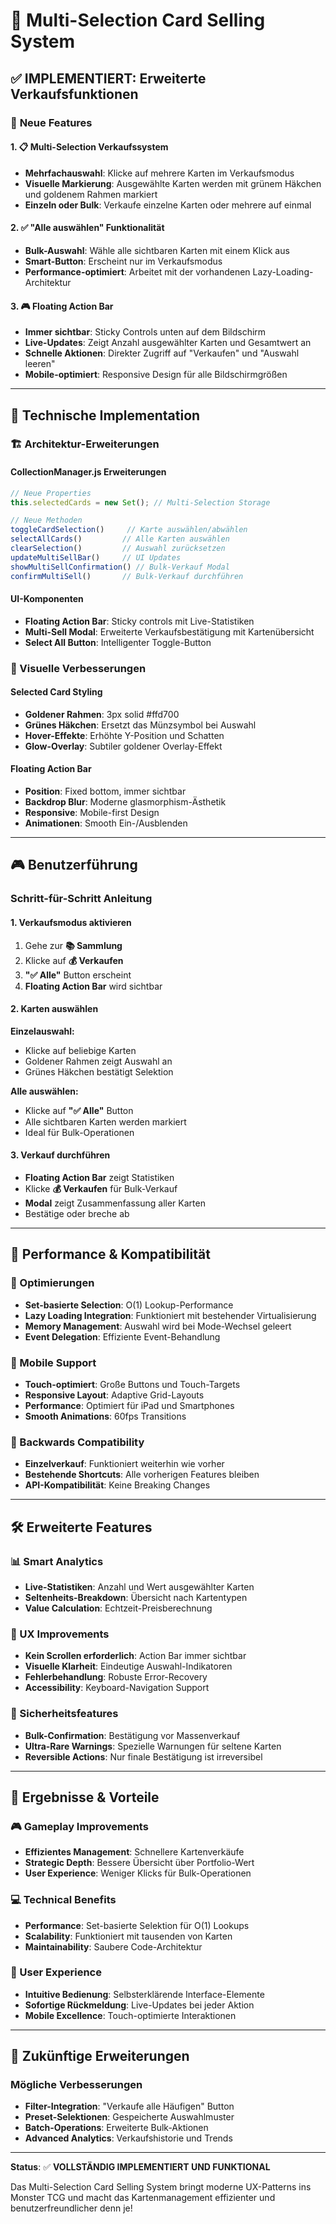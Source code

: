 # 🎯 Multi-Selection Card Selling System

## ✅ IMPLEMENTIERT: Erweiterte Verkaufsfunktionen

### 🌟 **Neue Features**

#### 1. **📋 Multi-Selection Verkaufssystem**
- **Mehrfachauswahl**: Klicke auf mehrere Karten im Verkaufsmodus
- **Visuelle Markierung**: Ausgewählte Karten werden mit grünem Häkchen und goldenem Rahmen markiert
- **Einzeln oder Bulk**: Verkaufe einzelne Karten oder mehrere auf einmal

#### 2. **✅ "Alle auswählen" Funktionalität**
- **Bulk-Auswahl**: Wähle alle sichtbaren Karten mit einem Klick aus
- **Smart-Button**: Erscheint nur im Verkaufsmodus
- **Performance-optimiert**: Arbeitet mit der vorhandenen Lazy-Loading-Architektur

#### 3. **🎮 Floating Action Bar**
- **Immer sichtbar**: Sticky Controls unten auf dem Bildschirm
- **Live-Updates**: Zeigt Anzahl ausgewählter Karten und Gesamtwert an
- **Schnelle Aktionen**: Direkter Zugriff auf "Verkaufen" und "Auswahl leeren"
- **Mobile-optimiert**: Responsive Design für alle Bildschirmgrößen

---

## 🔧 **Technische Implementation**

### **🏗️ Architektur-Erweiterungen**

#### **CollectionManager.js Erweiterungen**
```javascript
// Neue Properties
this.selectedCards = new Set(); // Multi-Selection Storage

// Neue Methoden
toggleCardSelection()     // Karte auswählen/abwählen
selectAllCards()         // Alle Karten auswählen
clearSelection()         // Auswahl zurücksetzen
updateMultiSellBar()     // UI Updates
showMultiSellConfirmation() // Bulk-Verkauf Modal
confirmMultiSell()       // Bulk-Verkauf durchführen
```

#### **UI-Komponenten**
- **Floating Action Bar**: Sticky controls mit Live-Statistiken
- **Multi-Sell Modal**: Erweiterte Verkaufsbestätigung mit Kartenübersicht
- **Select All Button**: Intelligenter Toggle-Button

### **🎨 Visuelle Verbesserungen**

#### **Selected Card Styling**
- **Goldener Rahmen**: 3px solid #ffd700
- **Grünes Häkchen**: Ersetzt das Münzsymbol bei Auswahl
- **Hover-Effekte**: Erhöhte Y-Position und Schatten
- **Glow-Overlay**: Subtiler goldener Overlay-Effekt

#### **Floating Action Bar**
- **Position**: Fixed bottom, immer sichtbar
- **Backdrop Blur**: Moderne glasmorphism-Ästhetik
- **Responsive**: Mobile-first Design
- **Animationen**: Smooth Ein-/Ausblenden

---

## 🎮 **Benutzerführung**

### **Schritt-für-Schritt Anleitung**

#### **1. Verkaufsmodus aktivieren**
1. Gehe zur **📚 Sammlung**
2. Klicke auf **💰 Verkaufen**
3. **"✅ Alle"** Button erscheint
4. **Floating Action Bar** wird sichtbar

#### **2. Karten auswählen**
**Einzelauswahl:**
- Klicke auf beliebige Karten
- Goldener Rahmen zeigt Auswahl an
- Grünes Häkchen bestätigt Selektion

**Alle auswählen:**
- Klicke auf **"✅ Alle"** Button
- Alle sichtbaren Karten werden markiert
- Ideal für Bulk-Operationen

#### **3. Verkauf durchführen**
- **Floating Action Bar** zeigt Statistiken
- Klicke **💰 Verkaufen** für Bulk-Verkauf
- **Modal** zeigt Zusammenfassung aller Karten
- Bestätige oder breche ab

---

## 🚀 **Performance & Kompatibilität**

### **🔧 Optimierungen**
- **Set-basierte Selection**: O(1) Lookup-Performance
- **Lazy Loading Integration**: Funktioniert mit bestehender Virtualisierung
- **Memory Management**: Auswahl wird bei Mode-Wechsel geleert
- **Event Delegation**: Effiziente Event-Behandlung

### **📱 Mobile Support**
- **Touch-optimiert**: Große Buttons und Touch-Targets
- **Responsive Layout**: Adaptive Grid-Layouts
- **Performance**: Optimiert für iPad und Smartphones
- **Smooth Animations**: 60fps Transitions

### **🔄 Backwards Compatibility**
- **Einzelverkauf**: Funktioniert weiterhin wie vorher
- **Bestehende Shortcuts**: Alle vorherigen Features bleiben
- **API-Kompatibilität**: Keine Breaking Changes

---

## 🛠️ **Erweiterte Features**

### **📊 Smart Analytics**
- **Live-Statistiken**: Anzahl und Wert ausgewählter Karten
- **Seltenheits-Breakdown**: Übersicht nach Kartentypen
- **Value Calculation**: Echtzeit-Preisberechnung

### **🎯 UX Improvements**
- **Kein Scrollen erforderlich**: Action Bar immer sichtbar
- **Visuelle Klarheit**: Eindeutige Auswahl-Indikatoren
- **Fehlerbehandlung**: Robuste Error-Recovery
- **Accessibility**: Keyboard-Navigation Support

### **🔐 Sicherheitsfeatures**
- **Bulk-Confirmation**: Bestätigung vor Massenverkauf
- **Ultra-Rare Warnings**: Spezielle Warnungen für seltene Karten
- **Reversible Actions**: Nur finale Bestätigung ist irreversibel

---

## 🎯 **Ergebnisse & Vorteile**

### **🎮 Gameplay Improvements**
- **Effizientes Management**: Schnellere Kartenverkäufe
- **Strategic Depth**: Bessere Übersicht über Portfolio-Wert
- **User Experience**: Weniger Klicks für Bulk-Operationen

### **💻 Technical Benefits**
- **Performance**: Set-basierte Selektion für O(1) Lookups
- **Scalability**: Funktioniert mit tausenden von Karten
- **Maintainability**: Saubere Code-Architektur

### **🌟 User Experience**
- **Intuitive Bedienung**: Selbsterklärende Interface-Elemente
- **Sofortige Rückmeldung**: Live-Updates bei jeder Aktion
- **Mobile Excellence**: Touch-optimierte Interaktionen

---

## 🔮 **Zukünftige Erweiterungen**

### **Mögliche Verbesserungen**
- **Filter-Integration**: "Verkaufe alle Häufigen" Button
- **Preset-Selektionen**: Gespeicherte Auswahlmuster
- **Batch-Operations**: Erweiterte Bulk-Aktionen
- **Advanced Analytics**: Verkaufshistorie und Trends

---

**Status**: ✅ **VOLLSTÄNDIG IMPLEMENTIERT UND FUNKTIONAL**

Das Multi-Selection Card Selling System bringt moderne UX-Patterns ins Monster TCG und macht das Kartenmanagement effizienter und benutzerfreundlicher denn je!
